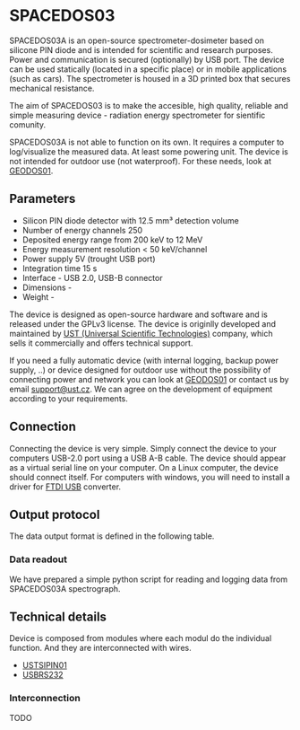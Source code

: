 # SPACEDOS03

SPACEDOS03A is an open-source spectrometer-dosimeter based on silicone PIN diode and is intended for scientific and research purposes. Power and communication is secured (optionally) by USB port. The device can be used statically (located in a specific place) or in mobile applications (such as cars). The spectrometer is housed in a 3D printed box that secures mechanical resistance. 

The aim of SPACEDOS03 is to make the accesible, high quality, reliable and simple measuring device - radiation energy spectrometer for sientific comunity. 

SPACEDOS03A is not able to function on its own. It requires a computer to log/visualize the measured data. At least some powering unit. The device is not intended for outdoor use (not waterproof). For these needs, look at [GEODOS01](https://github.com/UniversalScientificTechnologies/GEODOS01).

## Parameters

 * Silicon PIN diode detector with 12.5 mm³ detection volume
 * Number of energy channels 250
 * Deposited energy range from 200 keV to 12 MeV
 * Energy measurement resolution < 50 keV/channel
 * Power supply 5V (trought USB port)
 * Integration time 15 s
 * Interface - USB 2.0, USB-B connector
 * Dimensions - 
 * Weight - 


The device is designed as open-source hardware and software and is released under the GPLv3 license. The device is originlly developed and maintained by [UST (Universal Scientific Technologies)](www.ust.cz) company, which sells it commercially and offers technical support.

If you need a fully automatic device (with internal logging, backup power supply, ..) or device designed for outdoor use without the possibility of connecting power and network you can look at [GEODOS01](https://github.com/UniversalScientificTechnologies/GEODOS01) or contact us by email [support@ust.cz](mailto:support@ust.cz). We can agree on the development of equipment according to your requirements.


## Connection
Connecting the device is very simple. Simply connect the device to your computers USB-2.0 port using a USB A-B cable. The device should appear as a virtual serial line on your computer. On a Linux computer, the device should connect itself. For computers with windows, you will need to install a driver for [FTDI USB]() converter.

## Output protocol
The data output format is defined in the following table. 

### Data readout
We have prepared a simple python script for reading and logging data from SPACEDOS03A spectrograph. 


## Technical details
Device is composed from modules where each modul do the individual function. And they are interconnected with wires. 
 * [USTSIPIN01](modules/USTSIPIN01/)
 * [USBRS232](https://github.com/mlab-modules/USB232R02)


### Interconnection
TODO

